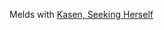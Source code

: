 Melds with [Kasen, Seeking Herself](https://rachel-brighton.github.io/card?set=2HU&num=190&name=Kasen%2C+Seeking+Herself)